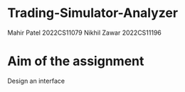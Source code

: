 # Trading-Simulator-Analyzer
Mahir Patel 2022CS11079
Nikhil Zawar 2022CS11196
# Aim of the assignment
Design an interface
